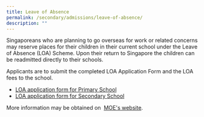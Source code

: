 ```yaml
---
title: Leave of Absence
permalink: /secondary/admissions/leave-of-absence/
description: ""
---
```

Singaporeans who are planning to go overseas for work or related concerns may reserve places for their children in their current school under the Leave of Absence (LOA) Scheme. Upon their return to Singapore the children can be readmitted directly to their schools.  

Applicants are to submit the completed LOA Application Form and the LOA fees to the school. <br>
* [LOA application form for Primary School](https://form.gov.sg/#!/60c195b907aaab0013a193d0) 
* [LOA application form for Secondary School](https://form.gov.sg/60bf0246e8a2a4001614f01d)


More information may be obtained on  [MOE's website](https://www.moe.gov.sg/returning-singaporeans).